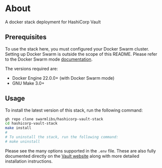 # About
A docker stack deployment for HashiCorp Vault

## Prerequisites

To use the stack here, you must configured your Docker Swarm cluster. Setting up Docker Swarm is outside the scope of this README. Please refer to the Docker Swarm mode [documentation](https://docs.docker.com/engine/swarm/).

The versions required are:
- Docker Engine 22.0.0+ (with Docker Swarm mode)
- GNU Make 3.0+

## Usage

To install the latest version of this stack, run the following command:

```bash
gh repo clone swarmlibs/hashicorp-vault-stack
cd hashicorp-vault-stack
make install
#
# To uninstall the stack, run the following command:
# make uninstall
```

Please see the many options supported in the `.env` file. These are also fully documented directly on the [Vault website](https://developer.hashicorp.com/vault/docs/configuration) along with more detailed installation instructions.
